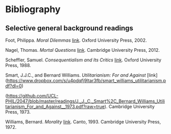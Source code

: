 # Bibliography

## Selective general background readings

Foot, Philippa. *Moral Dilemmas* [link](https://github.com/UCL-PHIL/2047/blob/master/readings/Foot_Moral_Dilemmas.pdf?raw=true). Oxford University Press, 2002.

Nagel, Thomas. *Mortal Questions* [link](https://github.com/UCL-PHIL/2047/blob/master/readings/Thomas%20Nagel-Mortal%20Questions-Cambridge%20University%20Press%20.pdf?raw=true). Cambridge University Press, 2012.

Scheffler, Samuel. *Consequentialism and Its Critics* [link](---). Oxford University Press, 1988.

Smart, J.J.C., and Bernard Williams. *Utilitarianism: For and Against* [link]
(https://www.dropbox.com/s/u4pdqfj9ltar3fb/smart_williams_utilitarianism.pdf?dl=0)

(https://github.com/UCL-PHIL/2047/blob/master/readings/J._J._C._Smart%2C_Bernard_Williams_Utilitarianism_For_and_Against__1973.pdf?raw=true). Cambridge University Press, 1973.

Williams, Bernard. *Morality* [link](https://www.dropbox.com/s/s81lm2zv7gdirac/Williams-Morality_%20An%20Introduction%20to%20Ethics.pdf?dl=0). Canto, 1993. Cambridge University Press, 1972.



<!-- ### The historical backgrond  -->

<!-- Plato

Stoics

Epicureans

Aristotle

Augustine

Aquinas

Hobbes

Spinoza

Hume

Kant

Nietzsche -->


<!-- ### Some key books published since 1945 -->

<!-- ### Other books published since 1945 -->

<!-- ### Collections


## Topics


## Further topics -->

